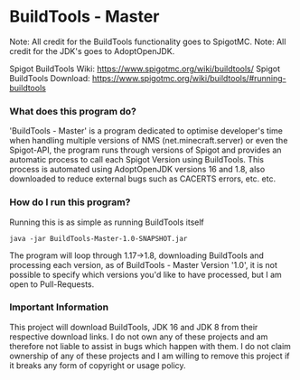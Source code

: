 # BuildTools - Master
Note: All credit for the BuildTools functionality goes to SpigotMC.
Note: All credit for the JDK's goes to AdoptOpenJDK.

Spigot BuildTools Wiki: https://www.spigotmc.org/wiki/buildtools/
Spigot BuildTools Download: https://www.spigotmc.org/wiki/buildtools/#running-buildtools

### What does this program do?
'BuildTools - Master' is a program dedicated to optimise developer's time when handling multiple versions of NMS (net.minecraft.server) or even the Spigot-API, the program runs through versions of Spigot and provides an automatic process to call each Spigot Version using BuildTools. This process is automated using AdoptOpenJDK versions 16 and 1.8, also downloaded to reduce external bugs such as CACERTS errors, etc. etc.

### How do I run this program?
Running this is as simple as running BuildTools itself

    java -jar BuildTools-Master-1.0-SNAPSHOT.jar

The program will loop through 1.17->1.8, downloading BuildTools and processing each version, as of BuildTools - Master Version '1.0', it is not possible to specify which versions you'd like to have processed, but I am open to Pull-Requests.

### Important Information
This project will download BuildTools, JDK 16 and JDK 8 from their respective download links. I do not own any of these projects and am therefore not liable to assist in bugs which happen with them. I do not claim ownership of any of these projects and I am willing to remove this project if it breaks any form of copyright or usage policy.